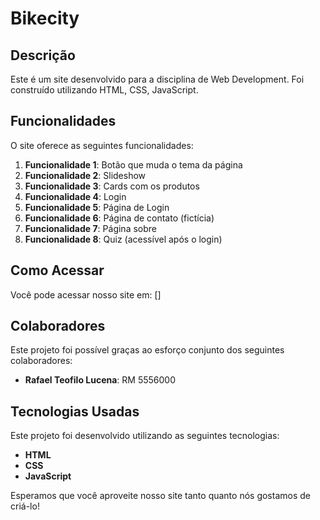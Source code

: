 # Bikecity

## Descrição

Este é um site desenvolvido para a disciplina de Web Development. Foi construído utilizando HTML, CSS, JavaScript.

## Funcionalidades

O site oferece as seguintes funcionalidades:

1. **Funcionalidade 1**: Botão que muda o tema da página
2. **Funcionalidade 2**: Slideshow
3. **Funcionalidade 3**: Cards com os produtos
4. **Funcionalidade 4**: Login
5. **Funcionalidade 5**: Página de Login
6. **Funcionalidade 6**: Página de contato (fictícia)
7. **Funcionalidade 7**: Página sobre
8. **Funcionalidade 8**: Quiz (acessível após o login)

## Como Acessar

Você pode acessar nosso site em: []

## Colaboradores

Este projeto foi possível graças ao esforço conjunto dos seguintes colaboradores:

- **Rafael Teofilo Lucena**: RM 5556000

## Tecnologias Usadas

Este projeto foi desenvolvido utilizando as seguintes tecnologias:

- **HTML**
- **CSS**
- **JavaScript**

Esperamos que você aproveite nosso site tanto quanto nós gostamos de criá-lo!
